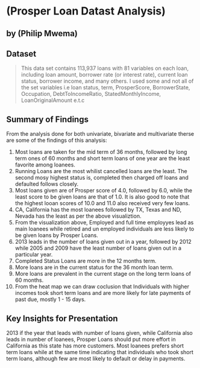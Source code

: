 # (Prosper Loan Datast Analysis)
## by (Philip Mwema)


## Dataset

> This data set contains 113,937 loans with 81 variables on each loan, including loan amount, borrower rate (or interest rate), current loan status, borrower income, and many others. I used some and not all of the set variables i.e loan status, term, ProsperScore, BorrowerState, Occupation, DebtToIncomeRatio, StatedMonthlyIncome, LoanOriginalAmount e.t.c


## Summary of Findings

From the analysis done for both univariate, bivariate and multivariate therse are some of the findings of this analysis:
   1. Most loans are taken for the mid term of 36 months, followed by long term ones of 60 months and short term loans of one year are the least favorite among loanees.
   2. Running Loans are the most whilist cancelled loans are the least. The second mosy highest status is, completed then charged off loans and defaulted follows closely.
   3. Most loans given are of Prosper score of 4.0, followed by 6.0, while the least score to be given loans are that of 1.0. It is also good to note that the highest looan scores of 10.0 and 11.0 also received very few loans.
   4. CA, California has the most loanees followed by TX, Texas and ND, Nevada has the least as per the above visualiztion.
   5. From the visualization above, Employed and full time employyes lead as main loanees while retired and un employed individuals are less likely to be given loans by Prosper Loans.
   6. 2013 leads in the number of loans given out in a year, followed by 2012 while 2005 and 2009 have the least number of loans given out in a particular year.
   7. Completed Status Loans are more in the 12 months term.
   8. More loans are in the current status for the 36 month loan term.
   9. More loans are prevalent in the current stage on the long term loans of 60 months.
   10. From the heat map we can draw coclusion that Individuals with higher incomes took short term loans and are more likely for late payments of past due, mostly 1 - 15 days.

## Key Insights for Presentation

2013 if the year that leads with number of loans given, while California also leads in number of loanees, Prosper Loans should put more effort in California as this state has more customers.
Most loanees prefers short term loans while at the same time indicating that individuals who took short term loans, although few are most likely to default or delay in payments.